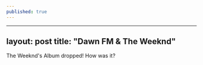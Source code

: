 ```yaml
---
published: true
---
```

---
layout: post
title:  "Dawn FM & The Weeknd"
---


The Weeknd's Album dropped! How was it?
